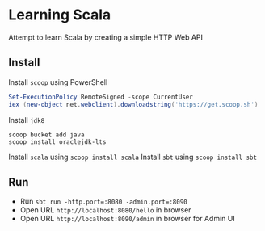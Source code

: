 # Learning Scala

Attempt to learn Scala by creating a simple HTTP Web API

## Install

Install `scoop` using PowerShell
```powershell
Set-ExecutionPolicy RemoteSigned -scope CurrentUser
iex (new-object net.webclient).downloadstring('https://get.scoop.sh')
```
Install `jdk8`
```
scoop bucket add java
scoop install oraclejdk-lts
```
Install `scala` using `scoop install scala`
Install `sbt` using `scoop install sbt`

## Run

- Run `sbt run -http.port=:8080 -admin.port=:8090`
- Open URL `http://localhost:8080/hello` in browser
- Open URL `http://localhost:8090/admin` in browser for Admin UI